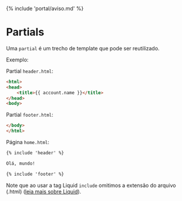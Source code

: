 {% include 'portal/aviso.md' %}

# Partials

Uma `partial` é um trecho de template que pode ser reutilizado.

Exemplo:

Partial `header.html`:
```html
<html>
<head>
	<title>{{ account.name }}</title>
</head>
<body>	
```

Partial `footer.html`:
```html
</body>
</html>
```

Página `home.html`:
```html
{% include 'header' %}

Olá, mundo!

{% include 'footer' %}
```

Note que ao usar a tag Liquid `include` omitimos a extensão do arquivo (.html) ([leia mais sobre Liquid](../../referencias/liquid/index.html)).
